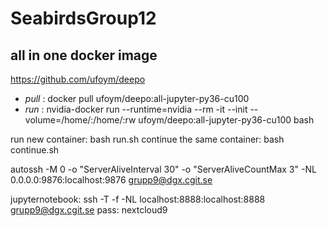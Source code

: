# SeabirdsGroup12

## all in one docker image
https://github.com/ufoym/deepo

- *pull* : docker pull ufoym/deepo:all-jupyter-py36-cu100
- *run* : nvidia-docker run --runtime=nvidia --rm -it --init --volume=/home/:/home/:rw ufoym/deepo:all-jupyter-py36-cu100 bash


run new container: bash run.sh
continue the same container: bash continue.sh

autossh -M 0 -o "ServerAliveInterval 30" -o "ServerAliveCountMax 3" -NL 0.0.0.0:9876:localhost:9876 grupp9@dgx.cgit.se

jupyternotebook: 
ssh -T -f -NL localhost:8888:localhost:8888 grupp9@dgx.cgit.se 
pass: nextcloud9
